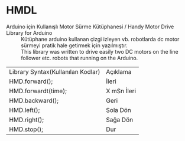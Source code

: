 # HMDL
<dl>
<dt>Arduino için Kullanışlı Motor Sürme Kütüphanesi / Handy Motor Drive Library for Arduino</dt><dd></dd>


<dd>Kütüphane arduino kullanan çizgi izleyen vb. robotlarda dc motor sürmeyi pratik hale getirmek için yazılmıştır.</dd>
<dd>This library was written to drive easily two DC motors on the line follower etc. robots that running on the Arduino.</dd>
</dl>
<dl>
 <table>
      <tr>
         <td>Library Syntax(Kullanılan Kodlar)</td>
         <td>Açıklama</td>
      </tr>
      <tr>
         <td>HMD.forward();</td>
         <td>İleri</td>
      </tr>
      <tr>
         <td>HMD.forwardt(time);</td>
         <td>X mSn İleri</td>
      </tr>
      <tr>
         <td>HMD.backward();</td>
         <td>Geri</td>
      </tr>
      <tr>
         <td>HMD.left();</td>
         <td>Sola Dön</td>
      </tr>
      <tr>
         <td>HMD.right();</td>
         <td>Sağa Dön</td>
      </tr>
      <tr>
         <td>HMD.stop();</td>
         <td>Dur</td>
      </tr>
      
   </table>



</dl>

